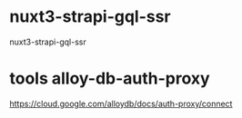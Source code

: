 # nuxt3-strapi-gql-ssr
nuxt3-strapi-gql-ssr


# tools alloy-db-auth-proxy
https://cloud.google.com/alloydb/docs/auth-proxy/connect
